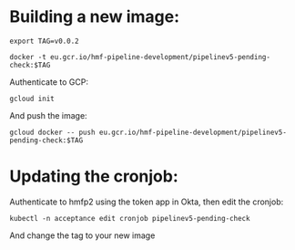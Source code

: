 # Building a new image:

```
export TAG=v0.0.2

docker -t eu.gcr.io/hmf-pipeline-development/pipelinev5-pending-check:$TAG
```

Authenticate to GCP:

```
gcloud init
```

And push the image:

```
gcloud docker -- push eu.gcr.io/hmf-pipeline-development/pipelinev5-pending-check:$TAG
```

# Updating the cronjob:

Authenticate to hmfp2 using the token app in Okta, then edit the cronjob:

```
kubectl -n acceptance edit cronjob pipelinev5-pending-check
```

And change the tag to your new image
